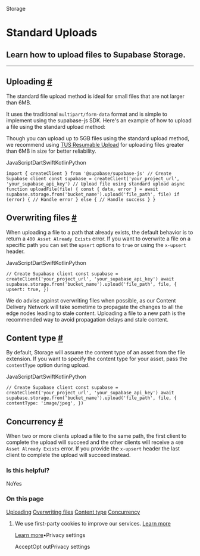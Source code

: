 Storage

# Standard Uploads

## Learn how to upload files to Supabase Storage.

* * *

## Uploading [\#](https://supabase.com/docs/guides/storage/uploads/standard-uploads\#uploading)

The standard file upload method is ideal for small files that are not larger than 6MB.

It uses the traditional `multipart/form-data` format and is simple to implement using the supabase-js SDK. Here's an example of how to upload a file using the standard upload method:

Though you can upload up to 5GB files using the standard upload method, we recommend using [TUS Resumable Upload](https://supabase.com/docs/guides/storage/uploads/resumable-uploads) for uploading files greater than 6MB in size for better reliability.

JavaScriptDartSwiftKotlinPython

`
import { createClient } from '@supabase/supabase-js'
// Create Supabase client
const supabase = createClient('your_project_url', 'your_supabase_api_key')
// Upload file using standard upload
async function uploadFile(file) {
const { data, error } = await supabase.storage.from('bucket_name').upload('file_path', file)
if (error) {
    // Handle error
} else {
    // Handle success
}
}
`

## Overwriting files [\#](https://supabase.com/docs/guides/storage/uploads/standard-uploads\#overwriting-files)

When uploading a file to a path that already exists, the default behavior is to return a `400 Asset Already Exists` error.
If you want to overwrite a file on a specific path you can set the `upsert` options to `true` or using the `x-upsert` header.

JavaScriptDartSwiftKotlinPython

`
// Create Supabase client
const supabase = createClient('your_project_url', 'your_supabase_api_key')
await supabase.storage.from('bucket_name').upload('file_path', file, {
upsert: true,
})
`

We do advise against overwriting files when possible, as our Content Delivery Network will take sometime to propagate the changes to all the edge nodes leading to stale content.
Uploading a file to a new path is the recommended way to avoid propagation delays and stale content.

## Content type [\#](https://supabase.com/docs/guides/storage/uploads/standard-uploads\#content-type)

By default, Storage will assume the content type of an asset from the file extension. If you want to specify the content type for your asset, pass the `contentType` option during upload.

JavaScriptDartSwiftKotlinPython

`
// Create Supabase client
const supabase = createClient('your_project_url', 'your_supabase_api_key')
await supabase.storage.from('bucket_name').upload('file_path', file, {
contentType: 'image/jpeg',
})
`

## Concurrency [\#](https://supabase.com/docs/guides/storage/uploads/standard-uploads\#concurrency)

When two or more clients upload a file to the same path, the first client to complete the upload will succeed and the other clients will receive a `400 Asset Already Exists` error.
If you provide the `x-upsert` header the last client to complete the upload will succeed instead.

### Is this helpful?

NoYes

### On this page

[Uploading](https://supabase.com/docs/guides/storage/uploads/standard-uploads#uploading) [Overwriting files](https://supabase.com/docs/guides/storage/uploads/standard-uploads#overwriting-files) [Content type](https://supabase.com/docs/guides/storage/uploads/standard-uploads#content-type) [Concurrency](https://supabase.com/docs/guides/storage/uploads/standard-uploads#concurrency)

1. We use first-party cookies to improve our services. [Learn more](https://supabase.com/privacy#8-cookies-and-similar-technologies-used-on-our-european-services)



   [Learn more](https://supabase.com/privacy#8-cookies-and-similar-technologies-used-on-our-european-services)•Privacy settings





   AcceptOpt outPrivacy settings